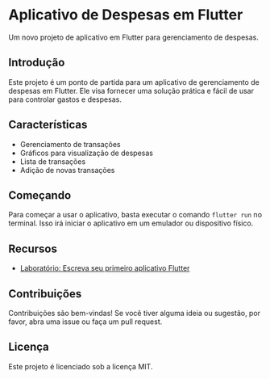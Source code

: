 

# Aplicativo de Despesas em Flutter

Um novo projeto de aplicativo em Flutter para gerenciamento de despesas.

## Introdução

Este projeto é um ponto de partida para um aplicativo de gerenciamento de despesas em Flutter. Ele visa fornecer uma solução prática e fácil de usar para controlar gastos e despesas.

## Características

*   Gerenciamento de transações
*   Gráficos para visualização de despesas
*   Lista de transações
*   Adição de novas transações

## Começando

Para começar a usar o aplicativo, basta executar o comando `flutter run` no terminal. Isso irá iniciar o aplicativo em um emulador ou dispositivo físico.

## Recursos

*   [Laboratório: Escreva seu primeiro aplicativo Flutter](https://docs.flutter.dev/get-started/codelab)

## Contribuições

Contribuições são bem-vindas! Se você tiver alguma ideia ou sugestão, por favor, abra uma issue ou faça um pull request.

## Licença

Este projeto é licenciado sob a licença MIT.
